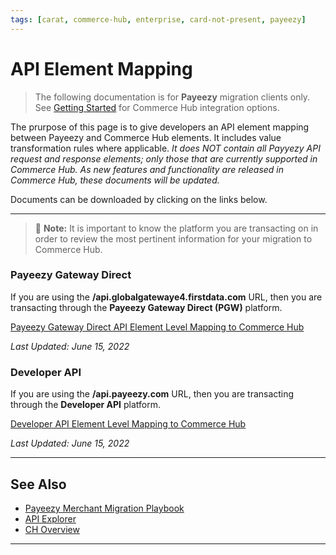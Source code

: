 ```yaml
---
tags: [carat, commerce-hub, enterprise, card-not-present, payeezy]
---
```


# API Element Mapping

<!-- theme: danger -->
>  The following documentation is for **Payeezy** migration clients only. See [Getting Started](?path=docs/Getting-Started/Getting-Started-General.md) for Commerce Hub integration options.

The prurpose of this page is to give developers an API element mapping between Payeezy and Commerce Hub elements.  It includes value transformation rules where applicable.  _It does NOT contain all Payyezy API request and response elements; only those that are currently supported in Commerce Hub.  As new features and functionality are released in Commerce Hub, these documents will be updated._  

Documents can be downloaded by clicking on the links below.

---

> :memo: **Note:** It is important to know the platform you are transacting on in order to review the most pertinent information for your migration to Commerce Hub. 

### Payeezy Gateway Direct

If you are using the **/api.globalgatewaye4.firstdata.com** URL, then you are transacting through the **Payeezy Gateway Direct (PGW)** platform.

[Payeezy Gateway Direct API Element Level Mapping to Commerce Hub](?path=../../../../assets/doc-files/Payeezy_Gateway_Direct_Element_Mapping.xlsx)

_Last Updated: June 15, 2022_

### Developer API

If you are using the **/api.payeezy.com** URL, then you are transacting through the **Developer API** platform.

[Developer API Element Level Mapping to Commerce Hub](../../../../assets/doc-files/Payeezy_Developer_API_Element_Mapping.xlsx)

_Last Updated: June 15, 2022_

---

## See Also

- [Payeezy Merchant Migration Playbook](?path=docs/Resources/Guides/Payeezy/Payeezy-Migration-ExtendedLanding.md)
- [API Explorer](../api/?type=post&path=/payments/v1/charges)
- [CH Overview](?path=docs/Getting-Started/Getting-Started-General.md)



---

